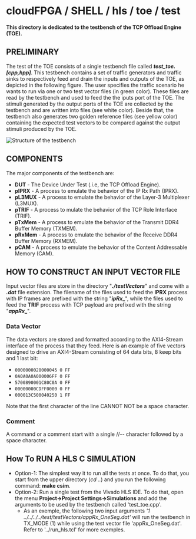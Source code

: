 # cloudFPGA / SHELL / hls / toe / test

**This directory is dedicated to the testbench of the TCP Offload Engine (TOE).**
 
## PRELIMINARY
The test of the TOE consists of a single testbench file called **_test_toe.[cpp,hpp]_**. This testbench contains a set of traffic generators and traffic sinks to respectively feed and drain the inputs and outputs of the TOE, as depicted in the following  figure. The user specifies the traffic scenario he wants to run via one or two test vector files (in green color).  These files are read by the testbench and used to feed the the iputs port of the TOE. The stimuli generated by the output ports of the TOE are collected by the testbench and are written into files (see white color). Beside that, the testbench also generates two golden reference files (see yellow color) containing the expected test vectors to be compared against the output stimuli produced by the TOE.

![Structure of the testbench](https://github.ibm.com/cloudFPGA/SRA/blob/fab_nts/FMKU60/SHELL/Shell_x1Udp_x1Tcp_x2Mp_x2Mc/hls/toe/test/images/Fig-TestToe-Structure.bmp)

## COMPONENTS
The major components of the testbench are:
- **DUT** - The Device Under Test (.i.e, the TCP Offload Engine). 
- **pIPRX** - A process to emulate the behavior of the IP Rx Path (IPRX).  
- **pL3MUX** - A process to emulate the behavior of the Layer-3 Multiplexer (L3MUX).
- **pTRIF** - A process to mulate the behavior of the TCP Role Interface (TRIF).
- **pTxMem** - A process to emulate the behavior of the Transmit DDR4 Buffer Memory (TXMEM).
- **pRxMem** - A process to emulate the behavior of the Receive DDR4 Buffer Memory (RXMEM).
- **pCAM** - A process to emulate the behavior of the Content Addressable Memory (CAM).

## HOW TO CONSTRUCT AN INPUT VECTOR FILE
Input vector files are store in the directory "**_./testVectors_**" and come with a **_.dat_** file extension. The filename of the files used to feed the **IPRX** process with IP frames are prefixed with the string "**_ipRx__**", while the files used to feed the **TRIF** process with TCP payload are prefixed with the string "**_appRx__**".

### Data Vector
The data vectors are stored and formatted according to the AXI4-Stream interface of the process that they feed. Here is an example of five vectors designed to drive an AXI4-Stream consisting of 64 data bits, 8 keep bits and 1 last bit:
- ``0000000028000045 0 FF``
- ``0A0A0A0A000006FF 0 FF``
- ``5700890001C80C0A 0 FF``
- ``00000000CDFF0000 0 FF``
- ``000013C500040250 1 FF``

Note that the first character of the line CANNOT NOT be a space character.

### Comment
A command or a comment start with a single
            //--       character followed by a space character.

## How To RUN A HLS C SIMULATION
- Option-1: The simplest way it to run all the tests at once. To do that, you start from the upper directory (*cd ..*) and you run the following command: **make csim**.
- Option-2: Run a single test from the Vivado HLS IDE. To do that, open the menu **Project->Project Settings->Simulations** and add the arguments to be used by the testbench called 'test_toe.cpp'.
    - As an exemple, the following two input arguments *'1 ../../../../test/testVectors/appRx_OneSeg.dat'* will run the testbench in TX_MODE (1) while using the test vector file 'appRx_OneSeg.dat'. Refer to '../run_hls.tcl' for more exemples.
